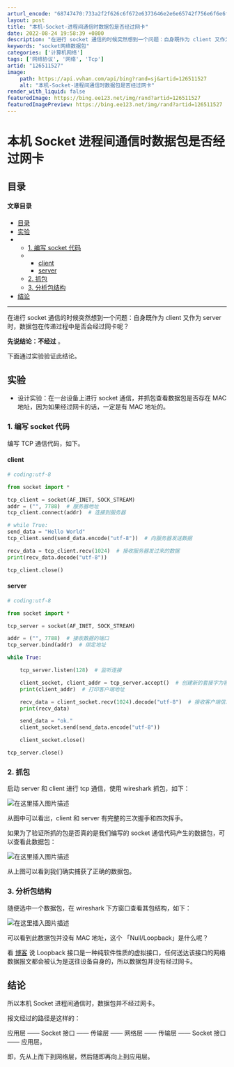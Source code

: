```yaml
---
arturl_encode: "68747470:733a2f2f626c6f672e6373646e2e6e65742f756e6f6e6f692f:61727469636c652f64657461696c732f313236353131353237"
layout: post
title: "本机-Socket-进程间通信时数据包是否经过网卡"
date: 2022-08-24 19:58:39 +0800
description: "在进行 socket 通信的时候突然想到一个问题：自身既作为 client 又作为 server 时"
keywords: "socket网络数据包"
categories: ['计算机网络']
tags: ['网络协议', '网络', 'Tcp']
artid: "126511527"
image:
    path: https://api.vvhan.com/api/bing?rand=sj&artid=126511527
    alt: "本机-Socket-进程间通信时数据包是否经过网卡"
render_with_liquid: false
featuredImage: https://bing.ee123.net/img/rand?artid=126511527
featuredImagePreview: https://bing.ee123.net/img/rand?artid=126511527
---
```


# 本机 Socket 进程间通信时数据包是否经过网卡

## 目录

#### 文章目录

* [目录](#_3)
* [实验](#_16)
* + [1. 编写 socket 代码](#1__socket__21)
  + - [client](#client_25)
    - [server](#server_46)
  + [2. 抓包](#2__76)
  + [3. 分析包结构](#3__92)
* [结论](#_105)

---

在进行 socket 通信的时候突然想到一个问题：自身既作为 client 又作为 server 时，数据包在传递过程中是否会经过网卡呢？

**先说结论：不经过**
。

下面通过实验验证此结论。

## 实验

* 设计实验：在一台设备上进行 socket 通信，并抓包查看数据包是否存在 MAC 地址，因为如果经过网卡的话，一定是有 MAC 地址的。

### 1. 编写 socket 代码

编写 TCP 通信代码，如下。

#### client

```python
# coding:utf-8

from socket import *

tcp_client = socket(AF_INET, SOCK_STREAM)
addr = ("", 7788)  # 服务器地址
tcp_client.connect(addr)  # 连接到服务器

# while True:
send_data = "Hello World"
tcp_client.send(send_data.encode("utf-8"))  # 向服务器发送数据

recv_data = tcp_client.recv(1024)  # 接收服务器发过来的数据
print(recv_data.decode("utf-8"))

tcp_client.close()

```

#### server

```python
# coding:utf-8

from socket import *

tcp_server = socket(AF_INET, SOCK_STREAM)

addr = ("", 7788)  # 接收数据的端口
tcp_server.bind(addr)  # 绑定地址

while True:

    tcp_server.listen(128)  # 监听连接

    client_socket, client_addr = tcp_server.accept()  # 创建新的套接字为客户端服务
    print(client_addr)  # 打印客户端地址

    recv_data = client_socket.recv(1024).decode("utf-8")  # 接收客户端信息
    print(recv_data)

    send_data = "ok."
    client_socket.send(send_data.encode("utf-8"))

    client_socket.close()

tcp_server.close()

```

### 2. 抓包

启动 server 和 client 进行 tcp 通信，使用 wireshark 抓包，如下：

![在这里插入图片描述](https://i-blog.csdnimg.cn/blog_migrate/5c9ecd5b967b966161ff0d901313e9dc.png#pic_center)

从图中可以看出，client 和 server 有完整的三次握手和四次挥手。

如果为了验证所抓的包是否真的是我们编写的 socket 通信代码产生的数据包，可以查看此数据包：

![在这里插入图片描述](https://i-blog.csdnimg.cn/blog_migrate/9874d2af6b73ced2a705ba63b3e9af9f.png#pic_center)

从上图可以看到我们确实捕获了正确的数据包。

### 3. 分析包结构

随便选中一个数据包，在 wireshark 下方窗口查看其包结构，如下：

![在这里插入图片描述](https://i-blog.csdnimg.cn/blog_migrate/1c10b80ed9854ea27f019e47d696af13.png#pic_center)

可以看到此数据包并没有 MAC 地址，这个 「Null/Loopback」是什么呢？

看
[博客](https://blog.51cto.com/cchome/385323)
说 Loopback 接口是一种纯软件性质的虚拟接口，任何送达该接口的网络数据报文都会被认为是送往设备自身的，所以数据包并没有经过网卡。

## 结论

所以本机 Socket 进程间通信时，数据包并不经过网卡。

报文经过的路径是这样的：

应用层 —— Socket 接口 —— 传输层 —— 网络层 —— 传输层 —— Socket 接口 —— 应用层。

即，先从上而下到网络层，然后随即再向上到应用层。
